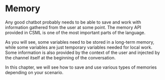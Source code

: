 # Memory

Any good chatbot probably needs to be able to save and work with information gathered from the user at some point. The memory API provided in CSML is one of the most important parts of the language.

As you will see, some variables need to be stored in a long-term memory, while some variables are just temporary variables needed for local work. Some information is also provided by the context of the user and injected by the channel itself at the beginning of the conversation.

In this chapter, we will see how to save and use various types of memories depending on your scenario.


